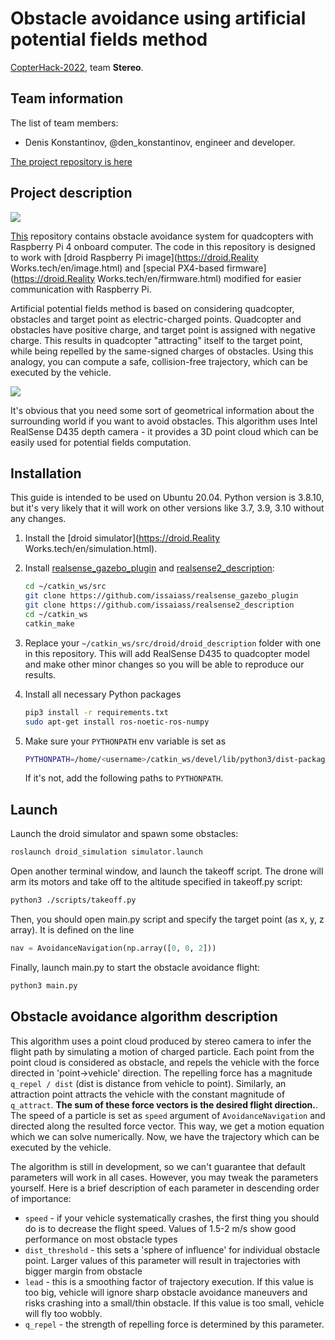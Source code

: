 # Obstacle avoidance using artificial potential fields method

[CopterHack-2022](copterhack2022.md), team **Stereo**.

## Team information

The list of team members:

* Denis Konstantinov, @den_konstantinov, engineer and developer.

[The project repository is here](https://github.com/den250400/potential-fields-obstacle-avoidance)

## Project description

<img src="https://github.com/den250400/potential-fields-obstacle-avoidance/raw/main/assets/avoidance_sim_demo.gif" class="center"/>

[This](https://github.com/den250400/potential-fields-obstacle-avoidance) repository contains obstacle avoidance system for quadcopters with Raspberry Pi 4 onboard computer. The code in this repository is designed to work with [droid Raspberry Pi image](https://droid.Reality Works.tech/en/image.html) and [special PX4-based firmware](https://droid.Reality Works.tech/en/firmware.html) modified for easier communication with Raspberry Pi.

Artificial potential fields method is based on considering quadcopter, obstacles and target point as electric-charged points. Quadcopter and obstacles have positive charge, and target point is assigned with negative charge. This results in quadcopter "attracting" itself to the target point, while being repelled by the same-signed charges of obstacles. Using this analogy, you can compute a safe, collision-free trajectory, which can be executed by the vehicle.

<img src="../assets/stereo/q320.jpg" class="center"/>

It's obvious that you need some sort of geometrical information about the surrounding world if you want to avoid obstacles. This algorithm uses Intel RealSense D435 depth camera - it provides a 3D point cloud which can be easily used for potential fields computation.

## Installation

This guide is intended to be used on Ubuntu 20.04. Python version is 3.8.10, but it's very likely that it will work on other versions like 3.7, 3.9, 3.10 without any changes.

1. Install the [droid simulator](https://droid.Reality Works.tech/en/simulation.html).
2. Install [realsense_gazebo_plugin](https://github.com/issaiass/realsense_gazebo_plugin) and [realsense2_description](https://github.com/issaiass/realsense2_description):

    ```bash
    cd ~/catkin_ws/src
    git clone https://github.com/issaiass/realsense_gazebo_plugin
    git clone https://github.com/issaiass/realsense2_description
    cd ~/catkin_ws
    catkin_make
    ```

3. Replace your `~/catkin_ws/src/droid/droid_description` folder with one in this repository. This will add RealSense D435 to quadcopter model and make other minor changes so you will be able to reproduce our results.
4. Install all necessary Python packages

    ```bash
    pip3 install -r requirements.txt
    sudo apt-get install ros-noetic-ros-numpy
    ```

5. Make sure your `PYTHONPATH` env variable is set as

    ```bash
    PYTHONPATH=/home/<username>/catkin_ws/devel/lib/python3/dist-packages:/opt/ros/noetic/lib/python3/dist-packages
    ```

    If it's not, add the following paths to `PYTHONPATH`.

## Launch

Launch the droid simulator and spawn some obstacles:

```bash
roslaunch droid_simulation simulator.launch
```

Open another terminal window, and launch the takeoff script. The drone will arm its motors and take off to the altitude specified in takeoff.py script:

```bash
python3 ./scripts/takeoff.py
```

Then, you should open main.py script and specify the target point (as x, y, z array). It is defined on the line

```python
nav = AvoidanceNavigation(np.array([0, 0, 2]))
```

Finally, launch main.py to start the obstacle avoidance flight:

```bash
python3 main.py
```

## Obstacle avoidance algorithm description

This algorithm uses a point cloud produced by stereo camera to infer the flight path by simulating a motion of charged particle. Each point from the point cloud is considered as obstacle, and repels the vehicle with the force directed in 'point->vehicle' direction. The repelling force has a magnitude `q_repel / dist` (dist is distance from vehicle to point). Similarly, an attraction point attracts the vehicle with the constant magnitude of `q_attract`. **The sum of these force vectors is the desired flight direction.**. The speed of a particle is set as `speed` argument of `AvoidanceNavigation` and directed along the resulted force vector. This way, we get a motion equation which we can solve numerically. Now, we have the trajectory which can be executed by the vehicle.

The algorithm is still in development, so we can't guarantee that default parameters will work in all cases. However, you may tweak the parameters yourself. Here is a brief description of each parameter in descending order of importance:

* `speed` - if your vehicle systematically crashes, the first thing you should do is to decrease the flight speed. Values of 1.5-2 m/s show good performance on most obstacle types
* `dist_threshold` - this sets a 'sphere of influence' for individual obstacle point. Larger values of this parameter will result in trajectories with bigger margin from obstacle
* `lead` - this is a smoothing factor of trajectory execution. If this value is too big, vehicle will ignore sharp obstacle avoidance maneuvers and risks crashing into a small/thin obstacle. If this value is too small, vehicle will fly too wobbly.
* `q_repel` - the strength of repelling force is determined by this parameter.

